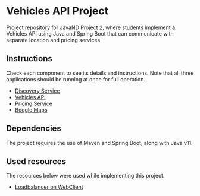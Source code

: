 # Vehicles API Project

Project repository for JavaND Project 2, where students implement a Vehicles API using Java and Spring Boot that can communicate with separate location and pricing services.

## Instructions

Check each component to see its details and instructions. Note that all three applications
should be running at once for full operation.

- [Discovery Service](discovery-service/README.md)
- [Vehicles API](vehicles-api/README.md)
- [Pricing Service](pricing-service/README.md)
- [Boogle Maps](boogle-maps/README.md)

## Dependencies

The project requires the use of Maven and Spring Boot, along with Java v11.

## Used resources
The resources below were used while implementing this project.
- [Loadbalancer on WebClient](https://github.com/spring-cloud/spring-cloud-commons/issues/295)